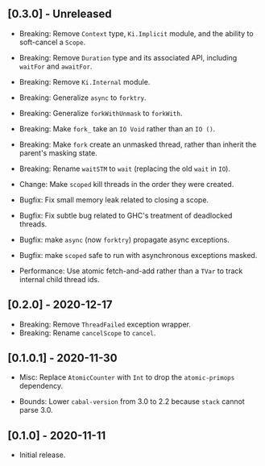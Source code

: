## [0.3.0] - Unreleased

- Breaking: Remove `Context` type, `Ki.Implicit` module, and the ability to soft-cancel a `Scope`.
- Breaking: Remove `Duration` type and its associated API, including `waitFor` and `awaitFor`.
- Breaking: Remove `Ki.Internal` module.
- Breaking: Generalize `async` to `forktry`.
- Breaking: Generalize `forkWithUnmask` to `forkWith`.
- Breaking: Make `fork_` take an `IO Void` rather than an `IO ()`.
- Breaking: Make `fork` create an unmasked thread, rather than inherit the parent's masking state.
- Breaking: Rename `waitSTM` to `wait` (replacing the old `wait` in `IO`).

- Change: Make `scoped` kill threads in the order they were created.

- Bugfix: Fix small memory leak related to closing a scope.
- Bugfix: Fix subtle bug related to GHC's treatment of deadlocked threads.
- Bugfix: make `async` (now `forktry`) propagate async exceptions.
- Bugfix: make `scoped` safe to run with asynchronous exceptions masked.

- Performance: Use atomic fetch-and-add rather than a `TVar` to track internal child thread ids.

## [0.2.0] - 2020-12-17

- Breaking: Remove `ThreadFailed` exception wrapper.
- Breaking: Rename `cancelScope` to `cancel`.

## [0.1.0.1] - 2020-11-30

- Misc: Replace `AtomicCounter` with `Int` to drop the `atomic-primops` dependency.

- Bounds: Lower `cabal-version` from 3.0 to 2.2 because `stack` cannot parse 3.0.

## [0.1.0] - 2020-11-11

- Initial release.
